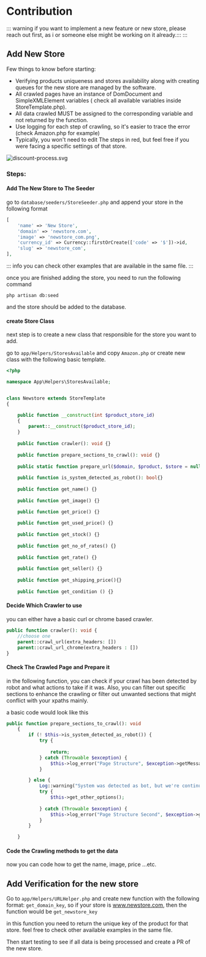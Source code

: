 # Contribution


::: warning
if you want to implement a new feature or new store, please reach out first,
as i or someone else might be working on it already.:::
:::


## Add New Store

Few things to know before starting: 

- Verifying products uniqueness and stores availability along with creating queues for the new store are managed by the software.
- All crawled pages have an instance of DomDocument and SimpleXMLElement variables ( check all available variables inside StoreTemplate.php).
- All data crawled MUST be assigned to the corresponding variable and not returned by the function.
- Use logging for each step of crawling, so it's easier to trace the error (check Amazon.php for example)
- Typically, you won't need to edit The steps in red, but feel free if you were facing a specific settings of that store.

![discount-process.svg](/images/discount-process.svg)

### Steps:

#### Add The New Store to The Seeder
go to ```database/seeders/StoreSeeder.php``` and append your store in the following format

```php
[
    'name' => 'New Store',
    'domain' => 'newstore.com',
    'image' => 'newstore_com.png',
    'currency_id' => Currency::firstOrCreate(['code' => '$'])->id,
    'slug' => 'newstore_com',
],
```
::: info
you can check other examples that are available in the same file.
:::

once you are finished adding the store, you need to run the following command

```shell
php artisan db:seed
```

and the store should be added to the database.

#### create Store Class

next step is to create a new class that responsible for the store you 
want to add.

go to ```app/Helpers/StoresAvailable``` and copy ```Amazon.php``` or create new class with the following basic template.

```php
<?php

namespace App\Helpers\StoresAvailable;


class Newstore extends StoreTemplate
{

    public function __construct(int $product_store_id)
    {
        parent::__construct($product_store_id);
    }
    
    public function crawler(): void {}
    
    public function prepare_sections_to_crawl(): void {}
    
    public static function prepare_url($domain, $product, $store = null): string {}
    
    public function is_system_detected_as_robot(): bool{}
    
    public function get_name() {}
    
    public function get_image() {}    

    public function get_price() {}
    
    public function get_used_price() {}
    
    public function get_stock() {}
    
    public function get_no_of_rates() {}
    
    public function get_rate() {}
    
    public function get_seller() {}
    
    public function get_shipping_price(){}
    
    public function get_condition () {}
```

#### Decide Which Crawler to use

you can either have a basic curl or chrome based crawler.

```php
public function crawler(): void {
    //choose one
    parent::crawl_url(extra_headers: [])
    parent::crawl_url_chrome(extra_headers : [])
}
```

#### Check The Crawled Page and Prepare it

in the following function, you can check if your crawl has been detected by robot and what actions to take
if it was. Also, you can filter out specific sections to enhance the crawling or filter out unwanted sections that might conflict with your xpaths mainly.

a basic code would look like this

```php
public function prepare_sections_to_crawl(): void
    {
        if (! $this->is_system_detected_as_robot()) {
            try {
            
                return;
            } catch (Throwable $exception) {
                $this->log_error("Page Structure", $exception->getMessage());
            }

        } else {
            Log::warning("System was detected as bot, but we're continuing to try to get the price at least");
            try {
                $this->get_other_options();
                
            } catch (Throwable $exception) {
                $this->log_error("Page Structure Second", $exception->getMessage());
            }
        }

    }
```

#### Code the Crawling methods to get the data
now you can code how to get the name, image, price ...etc.

## Add Verification for the new store

Go to ```app/Helpers/URLHelper.php``` and create new function with the following format:
```get_domain_key```, so if your store is www.newstore.com, then the function would be ```get_newstore_key```

in this function you need to return the unique key of the product for that store. feel free to check other available examples in the same file.

Then start testing to see if all data is being processed and create a PR of the new store.
